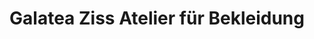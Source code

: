 ---
title: "Galatea Ziss Atelier für Bekleidung"
url: /wiesbaden/galatea-ziss-atelier-fuer-bekleidung/
shop: Kleidung
---